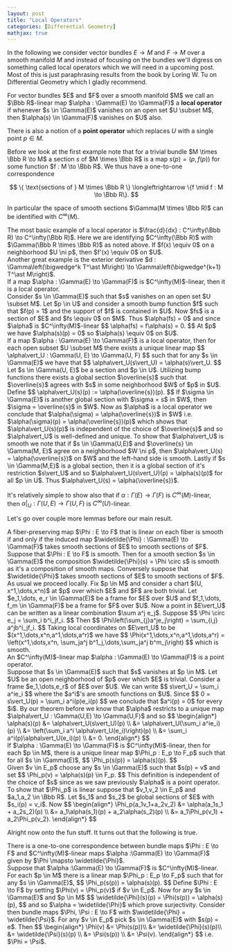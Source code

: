 ```yaml
---
layout: post
title: "Local Operators"
categories: [Differential Geometry]
mathjax: true
---
```


In the following we consider vector bundles $E \to M$ and $F \to M$ over a smooth manifold $M$ and instead of focusing on the bundles we'll digress on something called local operators which we will need in a upcoming post. Most of this is just paraphrasing results from the book by Loring W. Tu on Differential Geometry which I gladly recommend.

<div class="definition">
For vector bundles $E$ and $F$ over a smooth manifold $M$ we call an $\Bbb R$-linear map $\alpha : \Gamma(E) \to \Gamma(F)$ a <b>local operator</b> if whenever $s \in \Gamma(E)$ vanishes on an open set $U \subset M$, then $\alpha(s) \in \Gamma(F)$ vanishes on $U$ also.
</div>

There is also a notion of a <b>point operator</b> which replaces $U$ with a single point $p \in M$.

Before we look at the first example note that for a trivial bundle $M \times \Bbb R \to M$ a section $s$ of $M \times \Bbb R$ is a map $s(p) = (p, f(p))$ for some function $f : M \to \Bbb R$. We thus have a one-to-one correspondence

$$
\{ \text{sections of } M \times \Bbb R \} \longleftrightarrow \{f \mid f : M \to \Bbb R\}.
$$

In particular the space of smooth sections $\Gamma(M \times \Bbb R)$ can be identified with $C^\infty(M)$.

<div class="example">
The most basic example of a local operator is $\frac{d}{dx} : C^\infty(\Bbb R) \to C^\infty(\Bbb R)$. Here we are identifying $C^\infty(\Bbb R)$ with $\Gamma(\Bbb R \times \Bbb R)$ as noted above. If $f(x) \equiv 0$ on a neighborhood $U \ni p$, then $f'(x) \equiv 0$ on $U$.
</div>

<div class="example">
Another great example is the exterior derivative $d : \Gamma\left(\bigwedge^k T^\ast M\right) \to \Gamma\left(\bigwedge^{k+1} T^\ast M\right)$.
</div>

<div class="proposition">
If a map $\alpha : \Gamma(E) \to \Gamma(F)$ is $C^\infty(M)$-linear, then it is a local operator.
</div>

<div class="proof">
Consider $s \in \Gamma(E)$ such that $s$ vanishes on an open set $U \subset M$. Let $p \in U$ and consider a smooth bump function $f$ such that $f(p) = 1$ and the support of $f$ is contained in $U$. Now $fs$ is a section of $E$ and $fs \equiv 0$ on $M$. Thus $\alpha(fs) = 0$ and since $\alpha$ is $C^\infty(M)$-linear
$$
\alpha(fs) = f\alpha(s) = 0.
$$
At $p$ we have $\alpha(s)(p) = 0$ so $\alpha(s) \equiv 0$ on $U$.
</div>

<div class="theorem">
If a map $\alpha : \Gamma(E) \to \Gamma(F)$ is a local operator, then for each open subset $U \subset M$ there exists a unique linear map
$$
\alpha\vert_U : \Gamma(U, E) \to \Gamma(U, F)
$$
such that for any $s \in \Gamma(E)$ we have that
$$
\alpha\vert_U(s\vert_U) = \alpha(s)\vert_U.
$$
</div>
<div class="proof">
Let $s \in \Gamma(U, E)$ be a section and $p \in U$. Utilizing bump functions there exists a global section $\overline{s}$ such that $\overline{s}$ agrees with $s$ in some neighborhood $W$ of $p$ in $U$. Define
$$
\alpha\vert_U(s)(p) := \alpha(\overline{s})(p).
$$
If $\sigma \in \Gamma(E)$ is another global section with $\sigma = s$ in $W$, then $\sigma = \overline{s}$ in $W$. Now as $\alpha$ is a local operator we conclude that $\alpha(\sigma) = \alpha(\overline{s})$ in $W$ i.e. $\alpha(\sigma)(p) = \alpha(\overline{s})(p)$ which shows that $\alpha\vert_U(s)(p)$ is independent of the choice of $\overline{s}$ and so $\alpha\vert_U$ is well-defined and unique. To show that $\alpha\vert_U$ is smooth we note that if $s \in \Gamma(U,E)$ and $\overline{s} \in \Gamma(M, E)$ agree on a neighborhood $W \ni p$, then $\alpha\vert_U(s) = \alpha(\overline{s})$ on $W$ and the left-hand side is smooth. Lastly if $s \in \Gamma(M,E)$ is a global section, then it is a global section of it's restriction $s\vert_U$ and so $\alpha\vert_U(s\vert_U)(p) = \alpha(s)(p)$ for all $p \in U$. Thus $\alpha\vert_U(s) = \alpha(\overline{s})$.
</div>

It's relatively simple to show also that if $\alpha :\Gamma(E) \to \Gamma(F)$ is $C^\infty(M)$-linear, then $\alpha\vert_U : \Gamma(U, E) \to \Gamma(U, F)$ is $C^\infty(U)$-linear.

Let's go over couple more lemmas before our main result.

<div class="lemma">
A fiber-preserving map $\Phi : E \to F$ that is linear on each fiber is smooth if and only if the induced map $\widetilde{\Phi} : \Gamma(E) \to \Gamma(F)$ takes smooth sections of $E$ to smooth sections of $F$.
</div>

<div class="proof">
Suppose that $\Phi : E \to F$ is smooth. Then for a smooth section $s \in \Gamma(E)$ the composition $\widetilde{\Phi}(s) = \Phi \circ s$ is smooth as it's a composition of smooth maps. Conversely suppose that $\widetilde{\Phi}$ takes smooth sections of $E$ to smooth sections of $F$. As usual we proceed locally. Fix $p \in M$ and consider a chart $(U, x^1,\dots,x^n)$ at $p$ over which $E$ and $F$ are both trivial. Let $e_1,\dots, e_r \in \Gamma(E)$ be a frame for $E$ over $U$ and $f_1,\dots, f_m \in \Gamma(F)$ be a frame for $F$ over $U$. Now a point in $E\vert_U$ can be written as a linear combination $\sum a^j e_j$. Suppose
$$
\Phi \circ e_j = \sum_i b^i_jf_i.
$$
Then
$$
\Phi\left(\sum_{j}a^je_j\right) = \sum_{i,j} a^jb^i_jf_i.
$$
Taking local coordinates on $E\vert_U$ to be $(x^1,\dots,x^n,a^1,\dots,a^r)$ we have
$$
\Phi(x^1,\dots,x^n,a^1,\dots,a^r) = \left(x^1,\dots,x^n, \sum_ja^j b^1_j,\dots,\sum_ja^j b^m_j\right)
$$
which is smooth.
</div>

<div class="lemma">
An $C^\infty(M)$-linear map $\alpha : \Gamma(E) \to \Gamma(F)$ is a point operator.
</div>

<div class="proof">
Suppose that $s \in \Gamma(E)$ such that $s$ vanishes at $p \in M$. Let $U$ be an open neighborhood of $p$ over which $E$ is trivial. Consider a frame $e_1,\dots,e_r$ of $E$ over $U$. We can write 
$$
s\vert_U = \sum_i a^ie_i
$$
where the $a^i$'s are smooth functions on $U$. Since 
$$
0 = s\vert_U(p) = \sum_i a^i(p)e_i(p)
$$
we conclude that $a^i(p) = 0$ for every $i$. By our theorem before we know that $\alpha$ restricts to a unique map $\alpha\vert_U : \Gamma(U,E) \to \Gamma(U,F)$ and so
$$
\begin{align*}
\alpha(s)(p) &= \alpha\vert_U(s\vert_U)(p) \\
&= \alpha\vert_U(\sum_i a^ie_i)(p) \\
&= \left(\sum_i a^i \alpha\vert_U(e_i)\right)(p) \\
&= \sum_i a^i(p)\alpha\vert_U(e_i)(p) \\
&= 0.
\end{align*}
$$
</div>

<div class="lemma">
If $\alpha : \Gamma(E) \to \Gamma(F)$ is $C^\infty(M)$-linear, then for each $p \in M$, there is a unique linear map $\Phi_p : E_p \to F_p$ such that for all $s \in \Gamma(E)$,
$$
\Phi_p(s(p)) = \alpha(s)(p).
$$
</div>

<div class="proof">
Given $v \in E_p$ choose any $s \in \Gamma(E)$ such that $s(p) = v$ and set
$$
\Phi_p(v) = \alpha(s)(p) \in F_p.
$$
This definition is independent of the choice of $s$ since as we saw previously $\alpha$ is a point operator. To show that $\Phi_p$ is linear suppose that $v_1,v_2 \in E_p$ and $a_1,a_2 \in \Bbb R$. Let $s_1$ and $s_2$ be global sections of $E$ with $s_i(p) = v_i$. Now
$$
\begin{align*}
\Phi_p(a_1v_1+a_2v_2) &= \alpha(a_1s_1 + a_2s_2)(p) \\
&= a_1\alpha(s_1)(p) + a_2\alpha(s_2)(p) \\
&= a_1\Phi_p(v_1) + a_2\Phi_p(v_2).
\end{align*}
$$
</div>

Alright now onto the fun stuff. It turns out that the following is true.

<div class="theorem">
There is a one-to-one correspondence between bundle maps $\Phi : E \to F$ and $C^\infty(M)$-linear maps $\alpha :\Gamma(E) \to \Gamma(F)$ given by $\Phi \mapsto \widetilde{\Phi}$.
</div>
<div class="proof">
Suppose that $\alpha :\Gamma(E) \to \Gamma(F)$ is $C^\infty(M)$-linear. For each $p \in M$ there is a linear map $\Phi_p : E_p \to F_p$ such that for any $s \in \Gamma(E)$,
$$
\Phi_p(s(p)) = \alpha(s)(p).
$$
Define $\Phi : E \to F$ by setting $\Phi(v) = \Phi_p(v)$ if $v \in E_p$. Now for any $s \in \Gamma(E)$ and $p \in M$
$$
\widetilde{\Phi}(s)(p) = \Phi(s(p)) = \alpha(s)(p),
$$
and so $\alpha = \widetilde{\Phi}$ which prove surjectivity. Consider then bundle maps $\Phi, \Psi : E \to F$ with $\widetilde{\Phi} = \widetilde{\Psi}$. For any $v \in E_p$ pick $s \in \Gamma(E)$ with $s(p) = e$. Then
$$
\begin{align*}
\Phi(v) &= \Phi(s(p))\\
&= \widetilde{\Phi}(s)(p)\\
&= \widetilde{\Psi}(s)(p) \\
&= \Psi(s(p)) \\
&= \Psi(v).
\end{align*}
$$
i.e. $\Phi = \Psi$.
</div>
